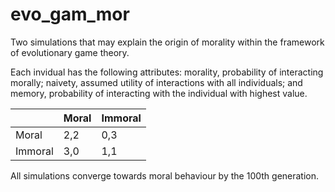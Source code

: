 # evo_gam_mor
Two simulations that may explain the origin of morality within the framework of evolutionary game theory. 

Each invidual has the following attributes: morality, probability of interacting morally; naivety, assumed utility of interactions with all individuals; and memory, probability of interacting with the individual with highest value.



|         | Moral | Immoral |
|---------|-------|---------|
| Moral   | 2,2   | 0,3     |
| Immoral | 3,0   | 1,1     |


All simulations converge towards moral behaviour by the 100th generation.
